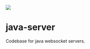 [![](https://jitpack.io/v/io.samourai.code.whirlpool/java-websocket-server.svg)](https://jitpack.io/#io.samourai.code.whirlpool/java-websocket-server)

# java-server

Codebase for java websocket servers.
